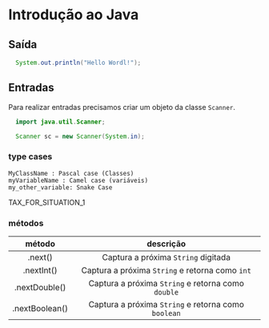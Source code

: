 # Introdução ao Java

## Saída

```java
  System.out.println("Hello Wordl!");
```

## Entradas

Para realizar entradas precisamos criar um objeto da classe `Scanner`.

```java
  import java.util.Scanner;
```

```java
  Scanner sc = new Scanner(System.in);
```

### type cases

```
MyClassName : Pascal case (Classes)
myVariableName : Camel case (variáveis)
my_other_variable: Snake Case
```

TAX_FOR_SITUATION_1

### métodos

|método|descrição|
|:-:|:-:|
|.next()|Captura a próxima `String` digitada|
|.nextInt()|Captura a próxima `String` e retorna como `int`|
|.nextDouble()|Captura a próxima `String` e retorna como `double`|
|.nextBoolean()|Captura a próxima `String` e retorna como `boolean`|


